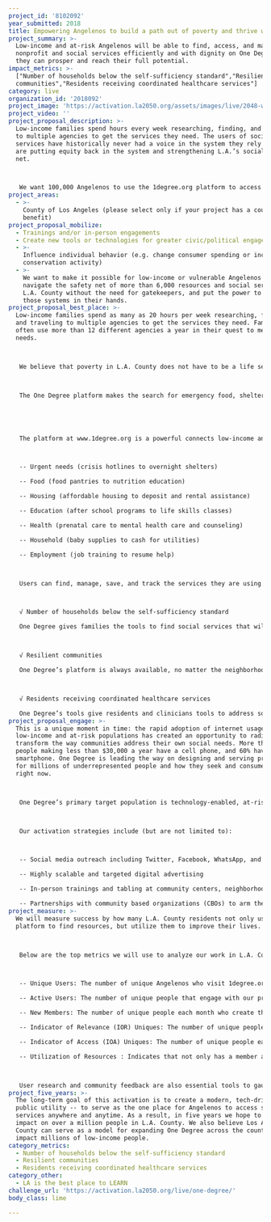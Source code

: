 ```yaml
---
project_id: '8102092'
year_submitted: 2018
title: Empowering Angelenos to build a path out of poverty and thrive with One Degree
project_summary: >-
  Low-income and at-risk Angelenos will be able to find, access, and manage
  nonprofit and social services efficiently and with dignity on One Degree so
  they can prosper and reach their full potential.
impact_metrics: >-
  ["Number of households below the self-sufficiency standard","Resilient
  communities","Residents receiving coordinated healthcare services"]
category: live
organization_id: '2018092'
project_image: 'https://activation.la2050.org/assets/images/live/2048-wide/one-degree.jpg'
project_video: ''
project_proposal_description: >-
  Low-income families spend hours every week researching, finding, and traveling
  to multiple agencies to get the services they need. The users of social
  services have historically never had a voice in the system they rely upon. We
  are putting equity back in the system and strengthening L.A.’s social safety
  net.



   We want 100,000 Angelenos to use the 1degree.org platform to access the support they need to prosper and reach their full potential.
project_areas:
  - >-
    County of Los Angeles (please select only if your project has a countywide
    benefit)
project_proposal_mobilize:
  - Trainings and/or in-person engagements
  - Create new tools or technologies for greater civic/political engagement
  - >-
    Influence individual behavior (e.g. change consumer spending or increase
    conservation activity)
  - >-
    We want to make it possible for low-income or vulnerable Angelenos to
    navigate the safety net of more than 6,000 resources and social services in
    L.A. County without the need for gatekeepers, and put the power to improve
    those systems in their hands.
project_proposal_best_place: >-
  Low-income families spend as many as 20 hours per week researching, finding,
  and traveling to multiple agencies to get the services they need. Families
  often use more than 12 different agencies a year in their quest to meet basic
  needs.



   We believe that poverty in L.A. County does not have to be a life sentence. We want to make it easier for more of L.A. County’s low-income families to navigate the safety net of services without the need for gatekeepers, and put the power to improve those systems in their hands.



   The One Degree platform makes the search for emergency food, shelter, or health services as easy as ordering a book on Amazon. Angelenos deserve an efficient, effective safety net of services. Low-income people and families have agency, and everyone should be able to access the support they need to prosper and reach their full potential. Every resident in the Los Angeles region should have the economic means and cultural capital to lead active, healthy lives.





   The platform at www.1degree.org is a powerful connects low-income and at-risk families directly to more than 6,500 critical social services in L.A. County, including:



   -- Urgent needs (crisis hotlines to overnight shelters)

   -- Food (food pantries to nutrition education)

   -- Housing (affordable housing to deposit and rental assistance)

   -- Education (after school programs to life skills classes)

   -- Health (prenatal care to mental health care and counseling)

   -- Household (baby supplies to cash for utilities)

   -- Employment (job training to resume help)



   Users can find, manage, save, and track the services they are using. One Degree shows people resources that they are eligible for and the next steps to utilize them. Users can add ratings and reviews, and share opportunities with friends or family by email and text. This resource is live and available in L.A. County, but we want to launch a full campaign to grow usage and reliance on this powerful tool to improve lives. There are many of the LIVE metrics this activation will improve, but the three selected include:



   √ Number of households below the self-sufficiency standard

   One Degree gives families the tools to find social services that will help them close the gap to self sufficiency. For many families, these crucial services are the safety net they need in order to build a path out of poverty.



   √ Resilient communities

   One Degree’s platform is always available, no matter the neighborhood and on whatever device they might rely upon. The One Degree platform is intended to serve a broad spectrum of people who are seeking social services or help — even those who may be at-risk of falling into poverty for the first time in their lives.



   √ Residents receiving coordinated healthcare services

   One Degree’s tools give residents and clinicians tools to address social determinants of health such as homelessness, food insecurity, child care resources, job training, and more.
project_proposal_engage: >-
  This is a unique moment in time: the rapid adoption of internet usage among
  low-income and at-risk populations has created an opportunity to radically
  transform the way communities address their own social needs. More than 90% of
  people making less than $30,000 a year have a cell phone, and 60% have a
  smartphone. One Degree is leading the way on designing and serving products
  for millions of underrepresented people and how they seek and consume services
  right now.



   One Degree’s primary target population is technology-enabled, at-risk, young people (ages 18-34) and low-income families. This is a market segment typically marginalized and overlooked by mainstream technology companies, and includes an estimated 48 million people throughout the United States.



   Our activation strategies include (but are not limited to):



   -- Social media outreach including Twitter, Facebook, WhatsApp, and other emerging platforms where our audience spends time

   -- Highly scalable and targeted digital advertising

   -- In-person trainings and tabling at community centers, neighborhood festivals, and other gatherings across L.A. County with help from our collaborators

   -- Partnerships with community based organizations (CBOs) to arm them with marketing materials so they can help spread the word and encourage their staff and clients to use One Degree
project_measure: >-
  We will measure success by how many L.A. County residents not only use the
  platform to find resources, but utilize them to improve their lives.



   Below are the top metrics we will use to analyze our work in L.A. County, and assess our progress.



   -- Unique Users: The number of unique Angelenos who visit 1degree.org tools.

   -- Active Users: The number of unique people that engage with our products on some level.

   -- New Members: The number of unique people each month who create their own One Degree accounts.

   -- Indicator of Relevance (IOR) Uniques: The number of unique people each month who took a specific action that indicates the information they found was relevant to them. Those actions include bookmarking a resource, downloading a document or housing application, sharing a resource, rating or reviewing a resource, etc.

   -- Indicator of Access (IOA) Uniques: The number of unique people each month who took a specific action that indicates they not only found relevant information, but then also took steps to connect with that resource as a result of finding it on One Degree.

   -- Utilization of Resources : Indicates that not only has a member accessed a resource - such as submitting an application - but that they received that service or resource - such as getting into housing. We are beginning to measure this on our platform through a number of pilots and beta features.



   User research and community feedback are also essential tools to gauge the success of our activation.
project_five_years: >-
  The long-term goal of this activation is to create a modern, tech-driven
  public utility -- to serve as the one place for Angelenos to access social
  services anywhere and anytime. As a result, in five years we hope to make an
  impact on over a million people in L.A. County. We also believe Los Angeles
  County can serve as a model for expanding One Degree across the country and
  impact millions of low-income people.
category_metrics:
  - Number of households below the self-sufficiency standard
  - Resilient communities
  - Residents receiving coordinated healthcare services
category_other:
  - LA is the best place to LEARN
challenge_url: 'https://activation.la2050.org/live/one-degree/'
body_class: lime

---
```

